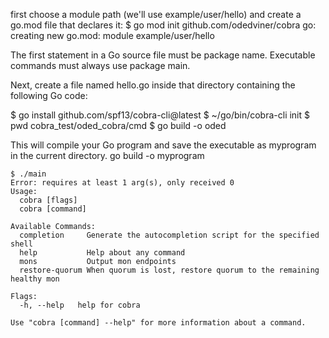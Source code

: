  first choose a module path (we'll use example/user/hello) and create a go.mod file that declares it:
$ go mod init github.com/odedviner/cobra
go: creating new go.mod: module example/user/hello

The first statement in a Go source file must be package name. Executable commands must always use package main.

Next, create a file named hello.go inside that directory containing the following Go code:


$ go install github.com/spf13/cobra-cli@latest
$ ~/go/bin/cobra-cli init
$ pwd
cobra_test/oded_cobra/cmd
$ go build -o oded



This will compile your Go program and save the executable as myprogram in the current directory. 
go build -o myprogram


```
$ ./main 
Error: requires at least 1 arg(s), only received 0
Usage:
  cobra [flags]
  cobra [command]

Available Commands:
  completion     Generate the autocompletion script for the specified shell
  help           Help about any command
  mons           Output mon endpoints
  restore-quorum When quorum is lost, restore quorum to the remaining healthy mon

Flags:
  -h, --help   help for cobra

Use "cobra [command] --help" for more information about a command.
```